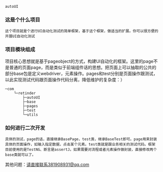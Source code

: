 
```
autoUI
```
### 这是个什么项目
    这个项目就是个进行UI自动化测试的简单框架，基于这个框架，做适当的扩展。你可以很方便的开展UI自动化测试
### 项目模块组成
项目核心思想就是基于pageobject的方式，构建UI自动化的框架。这里的page不是普通的页面page，而是类似于前端组件话的思想。把页面上可以抽取的公共的部分base包是定义webdriver，元素操作。pages和test分别是页面操作跟测试，以此实现测试代码跟页面操作代码分离，降低维护的复杂度：）

```
─com
    └─retinder
        ├─autoUI
        ├─base
        ├─pages
        ├─test
        └─utils
```
### 如何进行二次开发
```
具体的测试，page的话，直接继承BasePage，test类，继承BaseTest即可。page用来封装具体的页面操作，如输入指定数据，点击某个元素。test类就是跟业务相关的测试代码。框架目前使用的是TestNG、断言是assertJ。如果需要对流程或者元素操作做封装，直接修改两个base类就可以了。
```
其他问题：请直接联系381908931@qq.com


        

